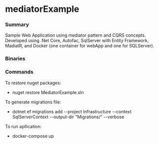 # mediatorExample

### Summary
Sample Web Application using mediator pattern and CQRS concepts. Developed using .Net Core, Autofac, SqlServer with Entity Framework,  MadiatR, and Docker (one container for webApp and one for SQLServer).

### Binaries

### Commands
To restore nuget packages:
- nuget restore MediatorExample.sln

To generate migrations file:
- dotnet ef migrations add <AnyMigrationName> --project Infrastructure --context SqlServerContext --output-dir "Migrations/" --verbose

To run apllication:
- docker-compose up
